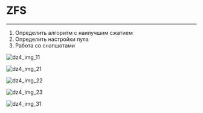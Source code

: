 # ZFS
___
1) Определить алгоритм с наилучшим сжатием
2) Определить настройки пула
3) Работа со снапшотами

![dz4_img_11](https://github.com/Arkady1996/otus_dz4/blob/main/image/dz4_11.png)

![dz4_img_21](https://github.com/Arkady1996/otus_dz4/blob/main/image/dz4_21.png)

![dz4_img_22](https://github.com/Arkady1996/otus_dz4/blob/main/image/dz4_22.png)

![dz4_img_23](https://github.com/Arkady1996/otus_dz4/blob/main/image/dz4_23.png)

![dz4_img_31](https://github.com/Arkady1996/otus_dz4/blob/main/image/dz4_31.png)
